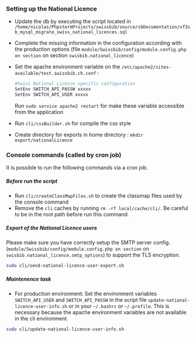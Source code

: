 ###  Setting up the National Licence
- Update the db by executing the script located in `/home/nicolas/PhpstormProjects/swissbib/source/sbDocumentation/vf3sb_mysql_migrate_swiss_national_licences.sql`
- Complete the missing information in the configuration according with the production options
(file `module/Swissbib/config/module.config.php on section` on  section `swisbib.national_licence`)
- Set the apache environment variable on the `/etc/apache2/sites-available/test.swissbib.ch.conf` :

    ```bash
    #Swiss National Licence specific configuration
    SetEnv SWITCH_API_PASSW xxxxx
    SetEnv SWITCH_API_USER xxxxx
    ```
    Run `sudo service apache2 restart` for make these variable accessible from the application
    
- Run `cli/cssBuilder.sh` for compile the css style
- Create directory for exports in home directory : `mkdir export/nationalLicence`


### Console commands (called by cron job)
It is possible to run the following commands via a cron job.
##### Before run the script
- Run `cli/createClassMapFiles.sh` to create the classmap files used by the console command
- Remove the `cli` caches by running  `rm -rf local/cache/cli/`. Be careful to be in the root 
path before run this command.

##### Export of the National Licence users
Please make sure you have correctly setup the SMTP server config.
(`module/Swissbib/config/module.config.php on section` on `swisbib.national_licence.smtp_options`) to support the TLS encryption.
```bash
sudo cli/send-national-licence-user-export.sh 
```

##### Maintenence task
- For production environment: Set the environment variables `SWITCH_API_USER` and `SWITCH_API_PASSW` in the script file 
`update-national-licence-user-info.sh` or in your `~/.bashrc` or `~/.profile`. This is necessary because the apache environment variables
 are not available in the cli environment.
```bash
sudo cli/update-national-licence-user-info.sh
``` 


